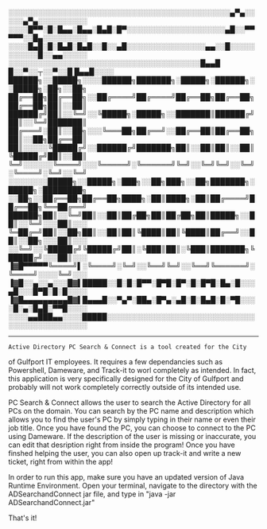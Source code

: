 ░░░░░░░░░░░░░░░░░░░░░░░░░░░░░░░░░░░░░░░░░░░░░▄▀▄░░░░░▄▀▄░░░░░░░░░░
░░░░█▀▀░█░█▄▄░█▄▄░█▄█░█▀░░░░░░░░░░░░░░░░░░░░▄█░░▀▀▀▀▀░░█▄░░░░░░░░░
░░░░█▄█░█░█▄█░█▄█░░█░░▄█░░░░░░░░░░░░░░░░▄▄░░█░░░░░░░░░░░█░░▄▄░░░░░
░░░░░░░░░░░░░░░░░░░░░░░░░░░░░░░░░░░░░░░█▄▄█ █░░▀░░┬░░▀░░█ █▄▄█░░░░
██████╗░░█████╗░░░░██████╗███████╗░█████╗░██████╗░░█████╗░██╗░░██╗
██╔══██╗██╔══██╗░░██╔════╝██╔════╝██╔══██╗██╔══██╗██╔══██╗██║░░██║
██████╔╝██║░░╚═╝░░╚█████╗░█████╗░░███████║██████╔╝██║░░╚═╝███████║
██╔═══╝░██║░░██╗░░░╚═══██╗██╔══╝░░██╔══██║██╔══██╗██║░░██╗██╔══██║
██║░░░░░╚█████╔╝░░██████╔╝███████╗██║░░██║██║░░██║╚█████╔╝██║░░██║
╚═╝░░░░░░╚════╝░░░╚═════╝░╚══════╝╚═╝░░╚═╝╚═╝░░╚═╝░╚════╝░╚═╝░░╚═╝
░░░░░░░░█████╗░░█████╗░███╗░░██╗███╗░░██╗███████╗░█████╗░████████╗
░░██╗░░██╔══██╗██╔══██╗████╗░██║████╗░██║██╔════╝██╔══██╗╚══██╔══╝
██████╗██║░░╚═╝██║░░██║██╔██╗██║██╔██╗██║█████╗░░██║░░╚═╝░░░██║░░░
╚═██╔═╝██║░░██╗██║░░██║██║╚████║██║╚████║██╔══╝░░██║░░██╗░░░██║░░░
░░╚═╝░░╚█████╔╝╚█████╔╝██║░╚███║██║░╚███║███████╗╚█████╔╝░░░██║░░░
▐▓█▀▀▀▀▀╚════╝▌░╚════╝░╚═╝░░╚══╝╚═╝░░╚══╝╚══════╝░╚════╝░░░░╚═╝░░░
▐▓█░░▄░░▄░░░█▓▌█████░░█░█░█▀▀░█▀█░█▀░█░█▀█░█▄░█░░░▄█░░░█▀█░█░█░░░░
▐▓█▄▄▄▄▄▄▄▄▄█▓▌█▄▄▄█░░▀▄▀░██▄░█▀▄░▄█░█░█▄█░█░▀█░░░░█░▄░█▄█░▀▀█░░░░
░░░░▄▄███▄▄░░░░█████░░░░░░░░░░░░░░░░░░░░░░░░░░░░░░░░░░░░░░░░░░░░░░	      
******************************************************************


    Active Directory PC Search & Connect is a tool created for the City
of Gulfport IT employees. It requires a few dependancies such as 
Powershell, Dameware, and Track-it to  worl completely as intended. 
In fact, this application is very specifically designed for the City 
of Gulfport and probably will not work completely correctly outside 
of its intended use. 

  PC Search & Connect allows the user to search the Active Directory for 
all PCs on the domain. You can search by the PC name and description 
which allows you to find the user's PC by simply typing in their name 
or even their job title. Once you have found the PC, you can choose to 
connect to the PC using Dameware. If the description of the user is 
missing or inaccurate, you can edit that desription right from inside 
the program! Once you have finshed helping the user, you can also open 
up track-it and write a new ticket, right from within the app!

  In order to run this app, make sure you have an updated version of Java 
Runtime Environment. Open your terminal, navigate to the directory with 
the ADSearchandConnect jar file, and type in 
"java -jar ADSearchandConnect.jar"

That's it! 
